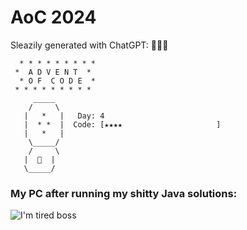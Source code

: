 # AoC 2024

Sleazily generated with ChatGPT:
🎁🌟🎄

      * * * * * * * * *
     *  A D V E N T  *
      * O F  C O D E  *
     * * * * * * * * *
         _____
        /     \
       |   *   |   Day: 4
       |  * *  |  Code: [★★★★                     ]
       |   *   |   
        \_____/
        /     \
       |  🎄  |
       \_____/




### My PC after running my shitty Java solutions:
![I'm tired boss](https://i.kym-cdn.com/entries/icons/original/000/041/237/cover2.jpg)